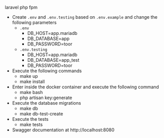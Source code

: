 laravel php fpm

* Create `.env` and `.env.testing` based on `.env.example` and change the following parameters
    * `.env`
        * DB_HOST=app.mariadb
        * DB_DATABASE=app
        * DB_PASSWORD=toor
    * `.env.testing`
        * DB_HOST=app.mariadb
        * DB_DATABASE=app_test
        * DB_PASSWORD=toor
* Execute the following commands
    * make up
    * make install
* Enter inside the docker container and execute the following command
    * make bash
    * php artisan key:generate
* Execute the database migrations
    * make db
    * make db-test-create
* Execute the tests
    * make tests
* Swagger documentation at http://localhost:8080